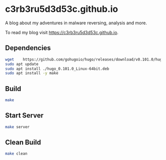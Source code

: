# c3rb3ru5d3d53c.github.io
A blog about my adventures in malware reversing, analysis and more.

To read my blog visit https://c3rb3ru5d3d53c.github.io.

## Dependencies
```bash
wget    https://github.com/gohugoio/hugo/releases/download/v0.101.0/hugo_0.101.0_Linux-64bit.deb
sudo apt update
sudo apt install ./hugo_0.101.0_Linux-64bit.deb
sudo apt install -y make
```

## Build
```bash
make
```

## Start Server
```bash
make server
```

## Clean Build
```bash
make clean
```
